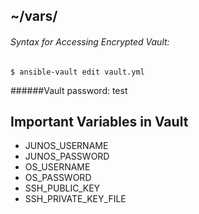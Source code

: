 ## ~/vars/

###### Syntax for Accessing Encrypted Vault:

```shell
$ ansible-vault edit vault.yml
```

######Vault password: test

## Important Variables in Vault

- JUNOS_USERNAME
- JUNOS_PASSWORD
- OS_USERNAME
- OS_PASSWORD
- SSH_PUBLIC_KEY
- SSH_PRIVATE_KEY_FILE